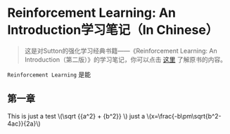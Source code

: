 <script type="text/javascript" src="http://cdn.mathjax.org/mathjax/latest/MathJax.js?config=default"></script>

# Reinforcement Learning: An Introduction学习笔记（In Chinese）

> 这是对Sutton的强化学习经典书籍——《Reinforcement Learning: An Introduction（第二版）》的学习笔记，你可以点击 [这里](https://webdocs.cs.ualberta.ca/~sutton/book/the-book-2nd.html) 了解原书的内容。

 `Reinforcement Learning` 是能


## 第一章

This is just a test \\(\sqrt {{a^2} + {b^2}} \\) just a 
\\(x=\frac{-b\pm\sqrt{b^2-4ac}}{2a}\\)